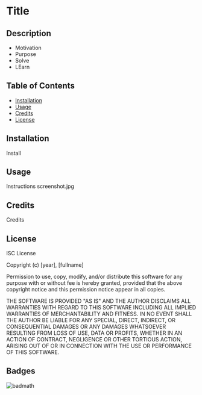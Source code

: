 # Title

## Description

- Motivation
- Purpose
- Solve
- LEarn

## Table of Contents

- [Installation](#installation)
- [Usage](#usage)
- [Credits](#credits)
- [License](#license)

## Installation

Install

## Usage

Instructions
screenshot.jpg


## Credits

Credits

## License

ISC License

Copyright (c) [year], [fullname]

Permission to use, copy, modify, and/or distribute this software for any
purpose with or without fee is hereby granted, provided that the above
copyright notice and this permission notice appear in all copies.

THE SOFTWARE IS PROVIDED "AS IS" AND THE AUTHOR DISCLAIMS ALL WARRANTIES
WITH REGARD TO THIS SOFTWARE INCLUDING ALL IMPLIED WARRANTIES OF
MERCHANTABILITY AND FITNESS. IN NO EVENT SHALL THE AUTHOR BE LIABLE FOR
ANY SPECIAL, DIRECT, INDIRECT, OR CONSEQUENTIAL DAMAGES OR ANY DAMAGES
WHATSOEVER RESULTING FROM LOSS OF USE, DATA OR PROFITS, WHETHER IN AN
ACTION OF CONTRACT, NEGLIGENCE OR OTHER TORTIOUS ACTION, ARISING OUT OF
OR IN CONNECTION WITH THE USE OR PERFORMANCE OF THIS SOFTWARE.

## Badges

![badmath](https://img.shields.io/github/languages/top/nielsenjared/badmath)

